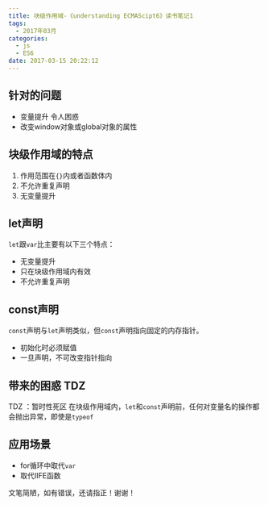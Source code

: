 ```yaml
---
title: 块级作用域-《understanding ECMAScipt6》读书笔记1
tags:
  - 2017年03月
categories:
  - js
  - ES6
date: 2017-03-15 20:22:12
---
```

## 针对的问题
+ 变量提升 令人困惑
+ 改变window对象或global对象的属性

<!--more-->

## 块级作用域的特点

1. 作用范围在`{}`内或者函数体内
2. 不允许重复声明
3. 无变量提升

## let声明
`let`跟`var`比主要有以下三个特点：
+ 无变量提升
+ 只在块级作用域内有效
+ 不允许重复声明

## const声明
`const`声明与`let`声明类似，但`const`声明指向固定的内存指针。
+ 初始化时必须赋值
+ 一旦声明，不可改变指针指向

## 带来的困惑 TDZ
TDZ ：暂时性死区
在块级作用域内，`let`和`const`声明前，任何对变量名的操作都会抛出异常，即使是`typeof`

## 应用场景
+ for循环中取代`var`
+ 取代IIFE函数


文笔简陋，如有错误，还请指正！谢谢！

